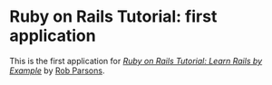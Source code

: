 # Ruby on Rails Tutorial: first application

This is the first application for
[*Ruby on Rails Tutorial: Learn Rails by Example*](http://railstutorial.org/)
by [Rob Parsons](http://www.jochar.com/).